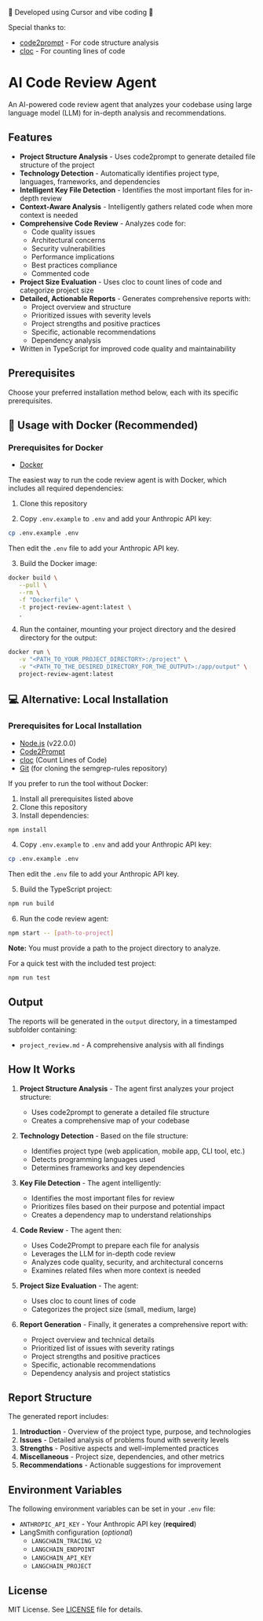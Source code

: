 🚀 Developed using Cursor and vibe coding 🚀

Special thanks to:
- [code2prompt](https://github.com/mufeedvh/code2prompt) - For code structure analysis
- [cloc](https://github.com/AlDanial/cloc) - For counting lines of code

# AI Code Review Agent

An AI-powered code review agent that analyzes your codebase using large language model (LLM) for in-depth analysis and recommendations.

## Features

- **Project Structure Analysis** - Uses code2prompt to generate detailed file structure of the project
- **Technology Detection** - Automatically identifies project type, languages, frameworks, and dependencies
- **Intelligent Key File Detection** - Identifies the most important files for in-depth review
- **Context-Aware Analysis** - Intelligently gathers related code when more context is needed
- **Comprehensive Code Review** - Analyzes code for:
  - Code quality issues
  - Architectural concerns
  - Security vulnerabilities
  - Performance implications
  - Best practices compliance
  - Commented code
- **Project Size Evaluation** - Uses cloc to count lines of code and categorize project size
- **Detailed, Actionable Reports** - Generates comprehensive reports with:
  - Project overview and structure
  - Prioritized issues with severity levels
  - Project strengths and positive practices
  - Specific, actionable recommendations
  - Dependency analysis
- Written in TypeScript for improved code quality and maintainability

## Prerequisites

Choose your preferred installation method below, each with its specific prerequisites.

## 🐳 Usage with Docker (Recommended)

### Prerequisites for Docker
- [Docker](https://www.docker.com/)

The easiest way to run the code review agent is with Docker, which includes all required dependencies:

1. Clone this repository

2. Copy `.env.example` to `.env` and add your Anthropic API key:

```bash
cp .env.example .env
```

Then edit the `.env` file to add your Anthropic API key.

3. Build the Docker image:

```bash
docker build \
   --pull \
   --rm \
   -f "Dockerfile" \
   -t project-review-agent:latest \
   .
```

4. Run the container, mounting your project directory and the desired directory for the output:

```bash
docker run \
   -v "<PATH_TO_YOUR_PROJECT_DIRECTORY>:/project" \
   -v "<PATH_TO_THE_DESIRED_DIRECTORY_FOR_THE_OUTPUT>:/app/output" \
   project-review-agent:latest
```


## 💻 Alternative: Local Installation

### Prerequisites for Local Installation
- [Node.js](https://nodejs.org/) (v22.0.0)
- [Code2Prompt](https://github.com/mufeedvh/code2prompt)
- [cloc](https://github.com/AlDanial/cloc) (Count Lines of Code)
- [Git](https://git-scm.com/) (for cloning the semgrep-rules repository)

If you prefer to run the tool without Docker:

1. Install all prerequisites listed above
2. Clone this repository
3. Install dependencies:

```bash
npm install
```

4. Copy `.env.example` to `.env` and add your Anthropic API key:

```bash
cp .env.example .env
```

Then edit the `.env` file to add your Anthropic API key.

5. Build the TypeScript project:

```bash
npm run build
```

6. Run the code review agent:

```bash
npm start -- [path-to-project]
```

**Note:** You must provide a path to the project directory to analyze.

For a quick test with the included test project:

```bash
npm run test
```

## Output

The reports will be generated in the `output` directory, in a timestamped subfolder containing:
- `project_review.md` - A comprehensive analysis with all findings

## How It Works

1. **Project Structure Analysis** - The agent first analyzes your project structure:
   - Uses code2prompt to generate a detailed file structure
   - Creates a comprehensive map of your codebase
   
2. **Technology Detection** - Based on the file structure:
   - Identifies project type (web application, mobile app, CLI tool, etc.)
   - Detects programming languages used
   - Determines frameworks and key dependencies
   
3. **Key File Detection** - The agent intelligently:
   - Identifies the most important files for review
   - Prioritizes files based on their purpose and potential impact
   - Creates a dependency map to understand relationships
   
4. **Code Review** - The agent then:
   - Uses Code2Prompt to prepare each file for analysis
   - Leverages the LLM for in-depth code review
   - Analyzes code quality, security, and architectural concerns
   - Examines related files when more context is needed
   
5. **Project Size Evaluation** - The agent:
   - Uses cloc to count lines of code
   - Categorizes the project size (small, medium, large)
   
6. **Report Generation** - Finally, it generates a comprehensive report with:
   - Project overview and technical details
   - Prioritized list of issues with severity ratings
   - Project strengths and positive practices
   - Specific, actionable recommendations
   - Dependency analysis and project statistics

## Report Structure

The generated report includes:

1. **Introduction** - Overview of the project type, purpose, and technologies
2. **Issues** - Detailed analysis of problems found with severity levels
3. **Strengths** - Positive aspects and well-implemented practices
4. **Miscellaneous** - Project size, dependencies, and other metrics
5. **Recommendations** - Actionable suggestions for improvement

## Environment Variables

The following environment variables can be set in your `.env` file:

- `ANTHROPIC_API_KEY` - Your Anthropic API key (**required**)
- LangSmith configuration (*optional*)
  - `LANGCHAIN_TRACING_V2`
  - `LANGCHAIN_ENDPOINT`
  - `LANGCHAIN_API_KEY`
  - `LANGCHAIN_PROJECT`

## License

MIT License. See [LICENSE](./LICENSE) file for details.